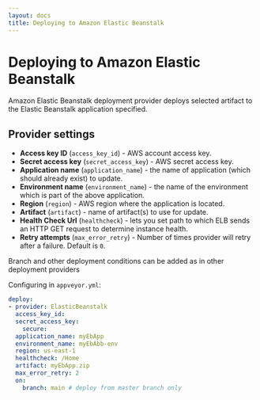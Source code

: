 ```yaml
---
layout: docs
title: Deploying to Amazon Elastic Beanstalk
---
```


# Deploying to Amazon Elastic Beanstalk

Amazon Elastic Beanstalk deployment provider deploys selected artifact to the Elastic Beanstalk application specified.

## Provider settings

* **Access key ID** (`access_key_id`) - AWS account access key.
* **Secret access key** (`secret_access_key`) - AWS secret access key.
* **Application name** (`application_name`) - the name of application (which should already exist) to update.
* **Environment name** (`environment_name`) - the name of the environment which is part of the above application.
* **Region** (`region`) - AWS region where the application is located.
* **Artifact** (`artifact`) - name of artifact(s) to use for update.
* **Health Check Url** (`healthcheck`) - lets you set path to which ELB sends an HTTP GET request to determine instance health.
* **Retry attempts** (`max_error_retry`) - Number of times provider will retry after a failure. Default is `0`.

Branch and other deployment conditions can be added as in other deployment providers

Configuring in `appveyor.yml`:

```yaml
deploy:
- provider: ElasticBeanstalk
  access_key_id: 
  secret_access_key:
    secure: 
  application_name: myEbApp
  environment_name: myEbAbb-env
  region: us-east-1
  healthcheck: /Home
  artifact: myEbApp.zip
  max_error_retry: 2
  on:
    branch: main # deploy from master branch only
```
